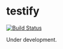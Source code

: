 # testify
[![Build Status](https://travis-ci.org/manorie/testify.svg?branch=master)](https://travis-ci.org/manorie/testify)

Under development.
